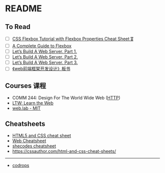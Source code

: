 # README

## To Read

-   [ ] [CSS Flexbox Tutorial with Flexbox Properties Cheat Sheet 🎖️](https://www.freecodecamp.org/news/css-flexbox-tutorial-with-cheatsheet/)
-   [ ] [A Complete Guide to Flexbox](https://css-tricks.com/snippets/css/a-guide-to-flexbox/)
-   [ ] [Let’s Build A Web Server. Part 1.](https://ruslanspivak.com/lsbaws-part1/)
-   [ ] [Let’s Build A Web Server. Part 2.](https://ruslanspivak.com/lsbaws-part2/)
-   [ ] [Let’s Build A Web Server. Part 3.](https://ruslanspivak.com/lsbaws-part3/)
-   [ ] [《web前端框架开发设计》板书](https://www.cnblogs.com/beast-king/p/10436594.html)

## Courses 课程

-   COMM 244: Design For The World Wide Web ([HTTP](http://web.simmons.edu/~grovesd/comm244/))
-   [LTW: Learn the Web](https://learntheweb.courses/)
-   [web.lab - MIT](https://weblab.mit.edu/)

## Cheatsheets

-   [HTML5 and CSS cheat sheet](https://acchou.github.io/html-css-cheat-sheet/html-css-cheat-sheet.html)
-   [Web Cheatsheet](https://htmlcheatsheet.com/)
-   [shecodes cheatsheet](https://cheatsheets.shecodes.io/)
-   https://cssauthor.com/html-and-css-cheat-sheets/

---



-   [codrops](https://tympanus.net/codrops/)
